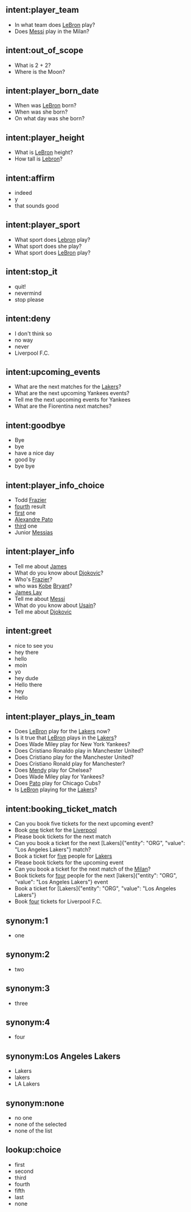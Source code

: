 ## intent:player_team
- In what team does [LeBron](PERSON) play?
- Does [Messi](PERSON) play in the Milan?

## intent:out_of_scope
- What is 2 + 2?
- Where is the Moon?

## intent:player_born_date
- When was [LeBron](PERSON) born?
- When was she born?
- On what day was she born?

## intent:player_height
- What is [LeBron](PERSON) height?
- How tall is [Lebron](PERSON)?

## intent:affirm
- indeed
- y
- that sounds good

## intent:player_sport
- What sport does [Lebron](PERSON) play?
- What sport does she play?
- What sport does [LeBron](PERSON) play?

## intent:stop_it
- quit!
- nevermind
- stop please

## intent:deny
- I don't think so
- no way
- never
- Liverpool F.C.

## intent:upcoming_events
- What are the next matches for the [Lakers](ORG)?
- What are the next upcoming Yankees events?
- Tell me the next upcoming events for Yankees
- What are the Fiorentina next matches?

## intent:goodbye
- Bye
- bye
- have a nice day
- good by
- bye bye

## intent:player_info_choice
- Todd [Frazier](PERSON)
- [fourth](ORDINAL) result
- [first](ORDINAL) one
- [Alexandre Pato](PERSON)
- [third](choice) one
- Junior [Messias](PERSON)

## intent:player_info
- Tell me about [James](PERSON)
- What do you know about [Djokovic](PERSON)?
- Who's [Frazier](PERSON)?
- who was [Kobe](PERSON) [Bryant](PERSON)?
- [James Lay](PERSON)
- Tell me about [Messi](PERSON)
- What do you know about [Usain](PERSON)?
- Tell me about [Djokovic](PERSON)

## intent:greet
- nice to see you
- hey there
- hello
- moin
- yo
- hey dude
- Hello there
- hey
- Hello

## intent:player_plays_in_team
- Does [LeBron](PERSON) play for the [Lakers](ORG) now?
- Is it true that [LeBron](PERSON) plays in the [Lakers](ORG)?
- Does Wade Miley play for New York Yankees?
- Does Cristiano Ronaldo play in Manchester United?
- Does Cristiano play for the Manchester United?
- Does Cristiano Ronald play for Manchester?
- Does [Mendy](PERSON) play for Chelsea?
- Does Wade Miley play for Yankees?
- Does [Pato](PERSON) play for Chicago Cubs?
- Is [LeBron](PERSON) playing for the [Lakers](ORG)?

## intent:booking_ticket_match
- Can you book five tickets for the next upcoming event?
- Book [one](QUANTITY) ticket for the [Liverpool](ORG)
- Please book tickets for the next match
- Can you book a ticket for the next [Lakers]{"entity": "ORG", "value": "Los Angeles Lakers"} match?
- Book a ticket for [five](QUANTITY) people for [Lakers](ORG)
- Please book tickets for the upcoming event
- Can you book a ticket for the next match of the [Milan](ORG)?
- Book tickets for [four](QUANTITY) people for the next [lakers]{"entity": "ORG", "value": "Los Angeles Lakers"} event
- Book a ticket for [Lakers]{"entity": "ORG", "value": "Los Angeles Lakers"}
- Book [four](QUANTITY) tickets for Liverpool F.C.

## synonym:1
- one

## synonym:2
- two

## synonym:3
- three

## synonym:4
- four

## synonym:Los Angeles Lakers
- Lakers
- lakers
- LA Lakers

## synonym:none
- no one
- none of the selected
- none of the list

## lookup:choice
- first
- second
- third
- fourth
- fifth
- last
- none
